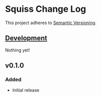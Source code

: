 # Squiss Change Log
This project adheres to [Semantic Versioning](http://semver.org/).

## [Development]
Nothing yet!

## v0.1.0
### Added
- Initial release

[Development]: https://github.com/TechnologyAdvice/Cryptex/compare/0.1.0...HEAD
